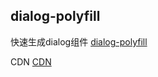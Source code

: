  ## dialog-polyfill

快速生成dialog组件 [dialog-polyfill](https:://github.com/GoogleChrome/dialog-polyfill "dialog")

CDN [CDN](https:://www.bootcdn.cn/dialog-polyfill/ "cdn")